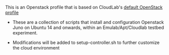 This is an Openstack profile that is based on CloudLab's [default OpenStack profile](https://gitlab.flux.utah.edu/johnsond/openstack-build-ubuntu)

- These are a collection of scripts that install and configuration
Openstack Juno on Ubuntu 14 and onwards, within an Emulab/Apt/Cloudlab
testbed experiment.

- Modifications will be added to setup-controller.sh to further customize the cloud environment
